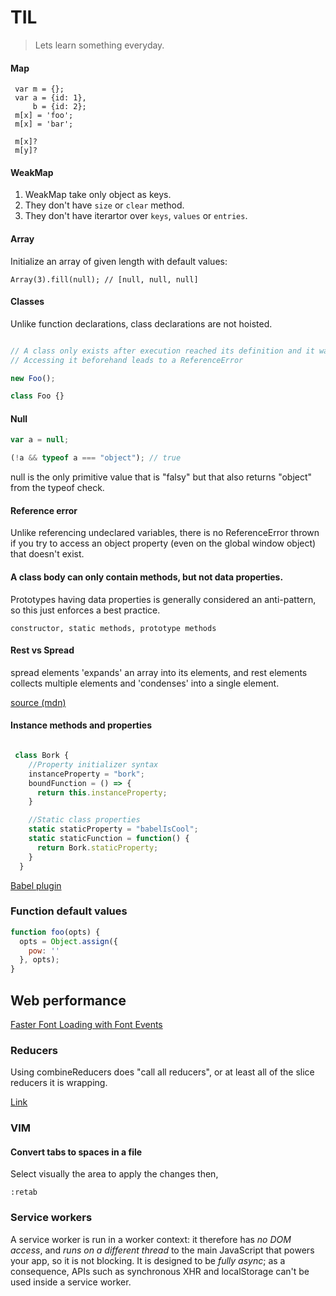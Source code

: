 # TIL

> Lets learn something everyday.

#### Map

```
 var m = {};
 var a = {id: 1},
     b = {id: 2};
 m[x] = 'foo';
 m[x] = 'bar';
 
 m[x]?
 m[y]?
```

#### WeakMap

1. WeakMap take only object as keys.
2. They don't have `size` or `clear` method.
3. They don't have iterartor over `keys`, `values` or `entries`.

#### Array

Initialize an array of given length with default values:

```
Array(3).fill(null); // [null, null, null]
```

#### Classes

Unlike function declarations, class declarations are not hoisted.

```js

// A class only exists after execution reached its definition and it was evaluated.
// Accessing it beforehand leads to a ReferenceError

new Foo();

class Foo {}

```

#### Null

```js
var a = null;

(!a && typeof a === "object"); // true
```

null is the only primitive value that is "falsy" but that also returns "object"
from the typeof check.

#### Reference error

Unlike referencing undeclared variables, there is no ReferenceError thrown if
you try to access an object property (even on the global window object) that
doesn't exist.

#### A class body can only contain methods, but not data properties.


Prototypes having data properties is generally considered an anti-pattern, so this just enforces a best practice.

`constructor, static methods, prototype methods`

#### Rest vs Spread

spread elements 'expands' an array into its elements, and rest elements collects
multiple elements and 'condenses' into a single element.

[source (mdn)](https://developer.mozilla.org/en/docs/Web/JavaScript/Reference/Operators/Spread_operator)

#### Instance methods and properties

```js

 class Bork {
    //Property initializer syntax
    instanceProperty = "bork";
    boundFunction = () => {
      return this.instanceProperty;
    }

    //Static class properties
    static staticProperty = "babelIsCool";
    static staticFunction = function() {
      return Bork.staticProperty;
    }
  }
```
[Babel plugin](https://babeljs.io/docs/plugins/transform-class-properties/)

### Function default values

```js
function foo(opts) {
  opts = Object.assign({
    pow: ''
  }, opts);
}
```

## Web performance

[Faster Font Loading with Font Events](https://jonsuh.com/blog/font-loading-with-font-events/)


### Reducers

Using combineReducers does "call all reducers", or at least all of the slice reducers it is wrapping.

[Link](https://github.com/markerikson/redux/blob/structuring-reducers-page/docs/recipes/reducers/04-UsingCombineReducers.md)

### VIM

#### Convert tabs to spaces in a file

Select visually the area to apply the changes then,

`:retab`

### Service workers

A service worker is run in a worker context: it therefore has *no DOM access*,
and *runs on a different thread* to the main JavaScript that powers your app,
so it is not blocking. It is designed to be *fully async*; as a consequence,
APIs such as synchronous XHR and localStorage can't be used inside a service worker.
